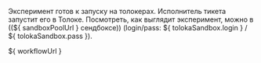 Эксперимент готов к запуску на толокерах. Исполнитель тикета запустит его в Толоке.
Посмотреть, как выглядит эксперимент, можно в ((${ sandboxPoolUrl } сендбоксе)) (login/pass: ${ tolokaSandbox.login } / ${ tolokaSandbox.pass }).

${ workflowUrl }
